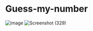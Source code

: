# Guess-my-number
![image](https://user-images.githubusercontent.com/89683890/176905298-79bc8cb2-eb35-4f8d-a722-548dd76503ca.png)
![Screenshot (329)](https://user-images.githubusercontent.com/89683890/176905452-fbf86344-3bf7-4577-b40e-bb5f4bcb91cc.png)


